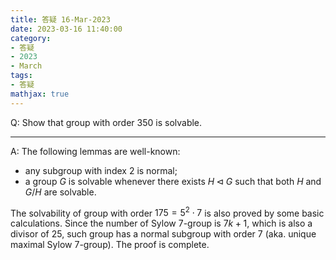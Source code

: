 ```yaml
---
title: 答疑 16-Mar-2023
date: 2023-03-16 11:40:00
category: 
- 答疑
- 2023
- March
tags: 
- 答疑
mathjax: true
---
```


Q: Show that group with order $350$ is solvable. 

***

A: The following lemmas are well-known:

* any subgroup with index $2$ is normal; 
* a group $G$ is solvable whenever there exists $H\lhd G$ such that both $H$ and $G/H$ are solvable. 

The solvability of group with order $175=5^2\cdot 7$ is also proved by some basic calculations. Since the number of Sylow $7$-group is $7k+1$, which is also a divisor of $25$, such group has a normal subgroup with order $7$ (aka. unique maximal Sylow $7$-group). The proof is complete.

